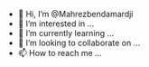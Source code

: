 - 👋 Hi, I’m @Mahrezbendamardji
- 👀 I’m interested in ...
- 🌱 I’m currently learning ...
- 💞️ I’m looking to collaborate on ...
- 📫 How to reach me ...

<!---
Mahrezbendamardji/Mahrezbendamardji is a ✨ special ✨ repository because its `README.md` (this file) appears on your GitHub profile.
You can click the Preview link to take a look at your changes.
--->
